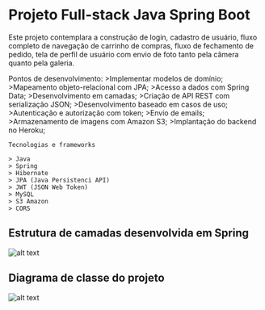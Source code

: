 # Projeto Full-stack Java Spring Boot

Este projeto contemplara a construção de login, cadastro de usuário, fluxo completo de navegação de carrinho de compras, fluxo de fechamento de pedido, tela de perfil de usuário com envio de foto tanto pela câmera quanto pela galeria.

Pontos de desenvolvimento:
    >Implementar modelos de domínio;
    >Mapeamento objeto-relacional com JPA;
    >Acesso a dados com Spring Data;
    >Desenvolvimento em camadas;
    >Criação de API REST com serialização JSON;
    >Desenvolvimento baseado em casos de uso;
    >Autenticação e autorização com token;
    >Envio de emails;
    >Armazenamento de imagens com Amazon S3;
    >Implantação do backend no Heroku;
    
    Tecnologias e frameworks
    
    > Java
    > Spring
    > Hibernate
    > JPA (Java Persistenci API)
    > JWT (JSON Web Token)
    > MySQL
    > S3 Amazon
    > CORS
    
    
## Estrutura de camadas desenvolvida em Spring
![alt text](https://s3-sa-east-1.amazonaws.com/biazin-curso-spring-ionic/padrao-camadas-ddd.png)

## Diagrama de classe do projeto
![alt text](https://user-images.githubusercontent.com/39831272/42484880-7028e7c8-83cb-11e8-9cb8-20d6bccb4bae.png)
